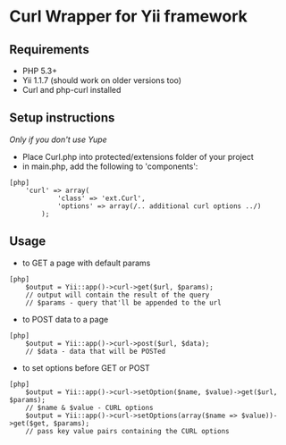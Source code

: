 # Curl Wrapper for Yii framework

## Requirements
* PHP 5.3+
* Yii 1.1.7 (should work on older versions too)
* Curl and php-curl installed

## Setup instructions

*Only if you don't use Yupe*

* Place Curl.php into protected/extensions folder of your project
* in main.php, add the following to 'components':


~~~
[php]
    'curl' => array(
            'class' => 'ext.Curl',
            'options' => array(/.. additional curl options ../)
        );
~~~


## Usage
* to GET a page with default params

~~~
[php]
    $output = Yii::app()->curl->get($url, $params);
    // output will contain the result of the query
    // $params - query that'll be appended to the url
~~~


* to POST data to a page

~~~
[php]
    $output = Yii::app()->curl->post($url, $data);
    // $data - data that will be POSTed

~~~
* to set options before GET or POST

~~~
[php]
    $output = Yii::app()->curl->setOption($name, $value)->get($url, $params);
    // $name & $value - CURL options
    $output = Yii::app()->curl->setOptions(array($name => $value))->get($get, $params);
    // pass key value pairs containing the CURL options
~~~